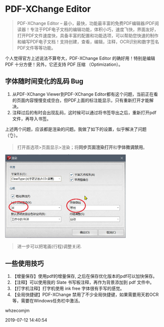 # PDF-XChange Editor

> PDF-XChange Editor – 最小，最快，功能最丰富的免费PDF编辑器/PDF阅读器！专注于PDF电子文档的编辑功能，体积小巧，速度飞快，界面友好，打开PDF文件速度快，具备丰富的配置和功能选项，可以帮助您快速的制作和编写PDF电子文档！支持创建，查看，编辑，注释，OCR识别和数字签名PDF文件等等功能。

个人觉得官方上述说法不算夸大，PDF-XChange Editor 的确好用！特别是编辑 PDF 十分方便！另外，它还支持 PDF 压缩 （Optimization）。



## 字体随时间变化的乱码 Bug

1. 从PDF-XChange Viewer到PDF-XChange Editor都有这个问题，当前正在看的页面内容慢慢变成空白，但PDF上面的标注能显示，只有重新打开才能解决。
2. 注释过后的有时会出现乱码，这时候可以通过将书签导出之后，重新打开pdf文件，再导入书签。



上述两个问题，应该都是渲染的问题。我做了如下的设置，似乎解决了问题（👌）。

> 打开首选项>页面显示>渲染；将**同步页面渲染打开**和**字体微调禁用**。

<img src="pdf-xchange-rendering-bugs.jpg" alt="页面设置" style="zoom:50%;" />



> 进一步可以把笔画(行程)调整关闭.



## 一些使用技巧

1. 【增量保存】使用pdf的增量保存, 之后在保存优化版本的pdf可以加快保存。
2. 【注释】可以使用我的 Slate 书写板注释，再作为背景添加到 pdf 文件中。
3. 【打字机注释】打字机使用 ink free 字体很有手写的感觉。
4. 【全局快捷键】PDF-XChange 禁用了不少全局快捷键，如果需要用天若OCR等，需要在Windows任务栏中激活。





whzecomjm 

2019-07-12 14:40:54

